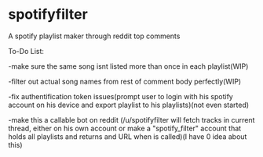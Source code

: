 # spotifyfilter

A spotify playlist maker through reddit top comments

To-Do List:

-make sure the same song isnt listed more than once in each playlist(WIP)

-filter out actual song names from rest of comment body perfectly(WIP)

-fix authentification token issues(prompt user to login with his spotify account on his device and export playlist to his playlists)(not even started)

-make this a callable bot on reddit (/u/spotifyfilter will fetch tracks in current thread, either on his own account or make a "spotify_filter" account that holds all playlists and returns and URL when is called)(I have 0 idea about this)
